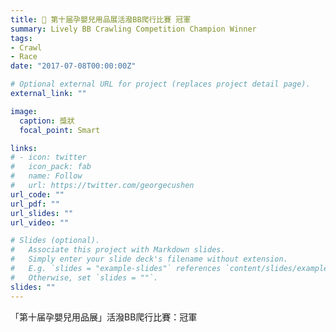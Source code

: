```yaml
---
title: 🥇 第十届孕嬰兒用品展活潑BB爬行比賽 冠軍
summary: Lively BB Crawling Competition Champion Winner
tags:
- Crawl
- Race
date: "2017-07-08T00:00:00Z"

# Optional external URL for project (replaces project detail page).
external_link: ""

image:
  caption: 獎狀
  focal_point: Smart

links:
# - icon: twitter
#   icon_pack: fab
#   name: Follow
#   url: https://twitter.com/georgecushen
url_code: ""
url_pdf: ""
url_slides: ""
url_video: ""

# Slides (optional).
#   Associate this project with Markdown slides.
#   Simply enter your slide deck's filename without extension.
#   E.g. `slides = "example-slides"` references `content/slides/example-slides.md`.
#   Otherwise, set `slides = ""`.
slides: ""
---
```


「第十届孕嬰兒用品展」活潑BB爬行比賽：冠軍
